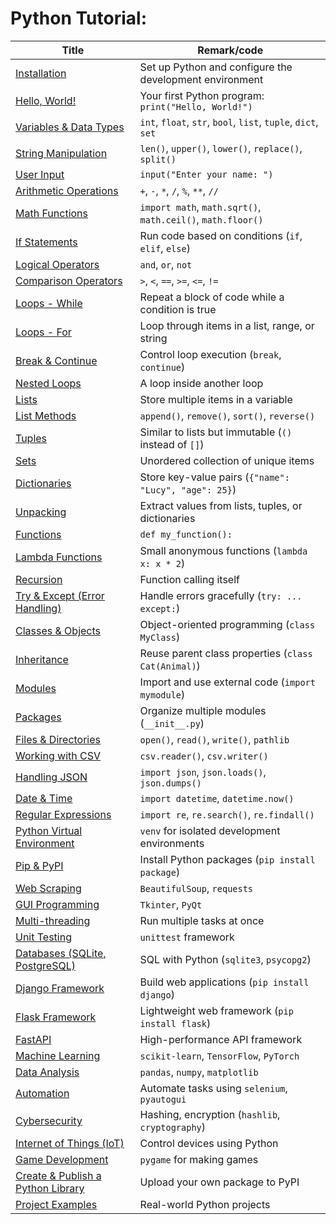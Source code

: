 # Python Tutorial:  
| Title    | Remark/code  |  
| -------------| -----|  
| [Installation](https://github.com/potatoscript/python/wiki/Installation) | Set up Python and configure the development environment |  
| [Hello, World!](https://github.com/potatoscript/python/wiki/Hello-World) | Your first Python program: `print("Hello, World!")` |  
| [Variables & Data Types](https://github.com/potatoscript/python/wiki/Variables) | `int`, `float`, `str`, `bool`, `list`, `tuple`, `dict`, `set` |  
| [String Manipulation](https://github.com/potatoscript/python/wiki/String) | `len()`, `upper()`, `lower()`, `replace()`, `split()` |  
| [User Input](https://github.com/potatoscript/python/wiki/User-Input) | `input("Enter your name: ")` |  
| [Arithmetic Operations](https://github.com/potatoscript/python/wiki/Arithmetic-Operations) | `+`, `-`, `*`, `/`, `%`, `**`, `//` |  
| [Math Functions](https://github.com/potatoscript/python/wiki/Math-Functions) | `import math`, `math.sqrt()`, `math.ceil()`, `math.floor()` |  
| [If Statements](https://github.com/potatoscript/python/wiki/If-Statement) | Run code based on conditions (`if`, `elif`, `else`) |  
| [Logical Operators](https://github.com/potatoscript/python/wiki/Logical-Operators) | `and`, `or`, `not` |  
| [Comparison Operators](https://github.com/potatoscript/python/wiki/Comparison-Operators) | `>`, `<`, `==`, `>=`, `<=`, `!=` |  
| [Loops - While](https://github.com/potatoscript/python/wiki/While-Loops) | Repeat a block of code while a condition is true |  
| [Loops - For](https://github.com/potatoscript/python/wiki/For-Loops) | Loop through items in a list, range, or string |  
| [Break & Continue](https://github.com/potatoscript/python/wiki/Break-Continue) | Control loop execution (`break`, `continue`) |  
| [Nested Loops](https://github.com/potatoscript/python/wiki/Nested-Loops) | A loop inside another loop |  
| [Lists](https://github.com/potatoscript/python/wiki/Lists) | Store multiple items in a variable |  
| [List Methods](https://github.com/potatoscript/python/wiki/List-Methods) | `append()`, `remove()`, `sort()`, `reverse()` |  
| [Tuples](https://github.com/potatoscript/python/wiki/Tuples) | Similar to lists but immutable (`()` instead of `[]`) |  
| [Sets](https://github.com/potatoscript/python/wiki/Sets) | Unordered collection of unique items |  
| [Dictionaries](https://github.com/potatoscript/python/wiki/Dictionaries) | Store key-value pairs (`{"name": "Lucy", "age": 25}`) |  
| [Unpacking](https://github.com/potatoscript/python/wiki/Unpacking) | Extract values from lists, tuples, or dictionaries |  
| [Functions](https://github.com/potatoscript/python/wiki/Functions) | `def my_function():` |  
| [Lambda Functions](https://github.com/potatoscript/python/wiki/Lambda) | Small anonymous functions (`lambda x: x * 2`) |  
| [Recursion](https://github.com/potatoscript/python/wiki/Recursion) | Function calling itself |  
| [Try & Except (Error Handling)](https://github.com/potatoscript/python/wiki/Exceptions) | Handle errors gracefully (`try: ... except:`) |  
| [Classes & Objects](https://github.com/potatoscript/python/wiki/Class) | Object-oriented programming (`class MyClass`) |  
| [Inheritance](https://github.com/potatoscript/python/wiki/Inheritance) | Reuse parent class properties (`class Cat(Animal)`) |  
| [Modules](https://github.com/potatoscript/python/wiki/Modules) | Import and use external code (`import mymodule`) |  
| [Packages](https://github.com/potatoscript/python/wiki/Packages) | Organize multiple modules (`__init__.py`) |  
| [Files & Directories](https://github.com/potatoscript/python/wiki/Files-Directories) | `open()`, `read()`, `write()`, `pathlib` |  
| [Working with CSV](https://github.com/potatoscript/python/wiki/Writing-CSV) | `csv.reader()`, `csv.writer()` |  
| [Handling JSON](https://github.com/potatoscript/python/wiki/JSON) | `import json`, `json.loads()`, `json.dumps()` |  
| [Date & Time](https://github.com/potatoscript/python/wiki/DateTime) | `import datetime`, `datetime.now()` |  
| [Regular Expressions](https://github.com/potatoscript/python/wiki/Regex) | `import re`, `re.search()`, `re.findall()` |  
| [Python Virtual Environment](https://github.com/potatoscript/python/wiki/Create-Virtual-Environment) | `venv` for isolated development environments |  
| [Pip & PyPI](https://github.com/potatoscript/python/wiki/Pypi-Pip) | Install Python packages (`pip install package`) |  
| [Web Scraping](https://github.com/potatoscript/python/wiki/Web-Scraping) | `BeautifulSoup`, `requests` |  
| [GUI Programming](https://github.com/potatoscript/python/wiki/Create-GUI) | `Tkinter`, `PyQt` |  
| [Multi-threading](https://github.com/potatoscript/python/wiki/Threading) | Run multiple tasks at once |  
| [Unit Testing](https://github.com/potatoscript/python/wiki/Unit-Testing) | `unittest` framework |  
| [Databases (SQLite, PostgreSQL)](https://github.com/potatoscript/python/wiki/Databases) | SQL with Python (`sqlite3`, `psycopg2`) |  
| [Django Framework](https://github.com/potatoscript/python/wiki/django) | Build web applications (`pip install django`) |  
| [Flask Framework](https://github.com/potatoscript/python/wiki/flask) | Lightweight web framework (`pip install flask`) |  
| [FastAPI](https://github.com/potatoscript/python/wiki/FastAPI) | High-performance API framework |  
| [Machine Learning](https://github.com/potatoscript/python/wiki/Machine-Learning) | `scikit-learn`, `TensorFlow`, `PyTorch` |  
| [Data Analysis](https://github.com/potatoscript/python/wiki/Data-Analysis) | `pandas`, `numpy`, `matplotlib` |  
| [Automation](https://github.com/potatoscript/python/wiki/Automation) | Automate tasks using `selenium`, `pyautogui` |  
| [Cybersecurity](https://github.com/potatoscript/python/wiki/Cybersecurity) | Hashing, encryption (`hashlib`, `cryptography`) |  
| [Internet of Things (IoT)](https://github.com/potatoscript/python/wiki/IoT) | Control devices using Python |  
| [Game Development](https://github.com/potatoscript/python/wiki/Game-Development) | `pygame` for making games |  
| [Create & Publish a Python Library](https://github.com/potatoscript/python/wiki/Create-Library-PYPI) | Upload your own package to PyPI |  
| [Project Examples](https://github.com/potatoscript/python/wiki/Example) | Real-world Python projects |  
